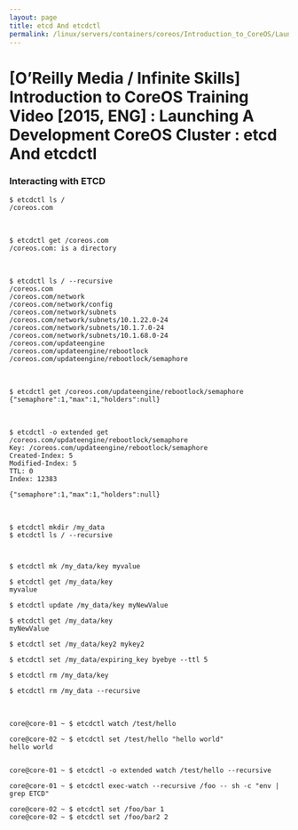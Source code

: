 ```yaml
---
layout: page
title: etcd And etcdctl
permalink: /linux/servers/containers/coreos/Introduction_to_CoreOS/Launching_A_Development_CoreOS_Cluster/etcd_And_etcdctl/
---
```



# [O’Reilly Media / Infinite Skills] Introduction to CoreOS Training Video [2015, ENG] : Launching A Development CoreOS Cluster : etcd And etcdctl



### Interacting with ETCD


    $ etcdctl ls /
    /coreos.com

<br/>

    $ etcdctl get /coreos.com
    /coreos.com: is a directory

<br/>

    $ etcdctl ls / --recursive
    /coreos.com
    /coreos.com/network
    /coreos.com/network/config
    /coreos.com/network/subnets
    /coreos.com/network/subnets/10.1.22.0-24
    /coreos.com/network/subnets/10.1.7.0-24
    /coreos.com/network/subnets/10.1.68.0-24
    /coreos.com/updateengine
    /coreos.com/updateengine/rebootlock
    /coreos.com/updateengine/rebootlock/semaphore

<br/>

    $ etcdctl get /coreos.com/updateengine/rebootlock/semaphore
    {"semaphore":1,"max":1,"holders":null}

<br/>

    $ etcdctl -o extended get /coreos.com/updateengine/rebootlock/semaphore
    Key: /coreos.com/updateengine/rebootlock/semaphore
    Created-Index: 5
    Modified-Index: 5
    TTL: 0
    Index: 12383

    {"semaphore":1,"max":1,"holders":null}


<br/>

    $ etcdctl mkdir /my_data
    $ etcdctl ls / --recursive



    $ etcdctl mk /my_data/key myvalue

    $ etcdctl get /my_data/key       
    myvalue

    $ etcdctl update /my_data/key myNewValue

    $ etcdctl get /my_data/key
    myNewValue

    $ etcdctl set /my_data/key2 mykey2

    $ etcdctl set /my_data/expiring_key byebye --ttl 5

    $ etcdctl rm /my_data/key

    $ etcdctl rm /my_data --recursive

<br/>

    core@core-01 ~ $ etcdctl watch /test/hello

    core@core-02 ~ $ etcdctl set /test/hello "hello world"
    hello world


    core@core-01 ~ $ etcdctl -o extended watch /test/hello --recursive

    core@core-01 ~ $ etcdctl exec-watch --recursive /foo -- sh -c "env | grep ETCD"

    core@core-02 ~ $ etcdctl set /foo/bar 1
    core@core-02 ~ $ etcdctl set /foo/bar2 2
